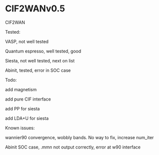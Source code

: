 # CIF2WANv0.5
 CIF2WAN

Tested:

VASP, not well tested

Quantum espresso, well tested, good

Siesta, not well tested, next on list

Abinit, tested, error in SOC case

Todo:

add magnetism

add pure CIF interface

add PP for siesta

add LDA+U for siesta 

Known issues:

wannier90 convergence, wobbly bands. No way to fix, increase num_iter

Abinit SOC case, .mmn not output correctly, error at w90 interface
